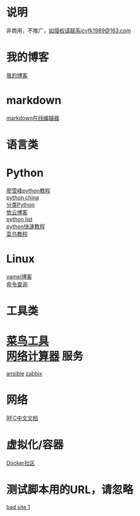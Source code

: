 说明  
====
非商用，不推广，如侵权请联系icyfk1989@163.com

我的博客  
====
[我的博客](http://www.jianshu.com/u/347ae48e48e3)  

markdown  
======
[markdown在线编辑器](https://stackedit.io/)  

语言类  
====  
Python  
======
[廖雪峰python教程](http://www.liaoxuefeng.com/wiki/001374738125095c955c1e6d8bb493182103fac9270762a000)  
[python china](http://python-china.org)  
[分类Python](https://www.keakon.net/category/Python)  
[依云博客](http://blog.lilydjwg.me/tag/python)  
[python list](http://blog.lilydjwg.me/tag/python)  
[python快速教程](http://www.cnblogs.com/vamei/archive/2012/09/13/2682778.html)  
[菜鸟教程](http://www.runoob.com/)

Linux
====
[vamei博客](http://www.cnblogs.com/vamei/tag/Linux/)  
[命令查询](http://man.linuxde.net/)  

工具类
====
[菜鸟工具](https://c.runoob.com/)  
[网络计算器](http://www.atool.org/network.php)
服务
====
[ansible](http://www.ansible.com.cn/)
[zabbix](https://www.zabbix.com/documentation/3.0/start)

网络
====
[RFC中文文档](http://man.chinaunix.net/develop/rfc/RFC4.txt)  

虚拟化/容器
====
[Docker社区](http://dockone.io/)  

测试脚本用的URL，请忽略
====
[bad site 1](http://www.asdcasde.com)  
